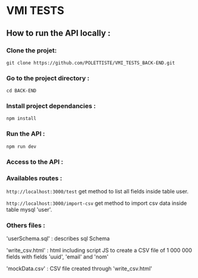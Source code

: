 # VMI TESTS

## How to run the API locally :

### Clone the projet:

```
git clone https://github.com/POLETTISTE/VMI_TESTS_BACK-END.git
```

### Go to the project directory :

```
cd BACK-END
```

### Install project dependancies :

```
npm install
```

### Run the API :

```
npm run dev
```

### Access to the API :

### Availables routes :

`http://localhost:3000/test` get method to list all fields inside table user.

`http://localhost:3000/import-csv` get method to import csv data inside table mysql 'user'.

### Others files :

'userSchema.sql' : describes sql Schema

'write_csv.html' : html including script JS to create a CSV file of 1 000 000 fields with fields 'uuid', 'email' and 'nom'

'mockData.csv' : CSV file created through 'write_csv.html'
